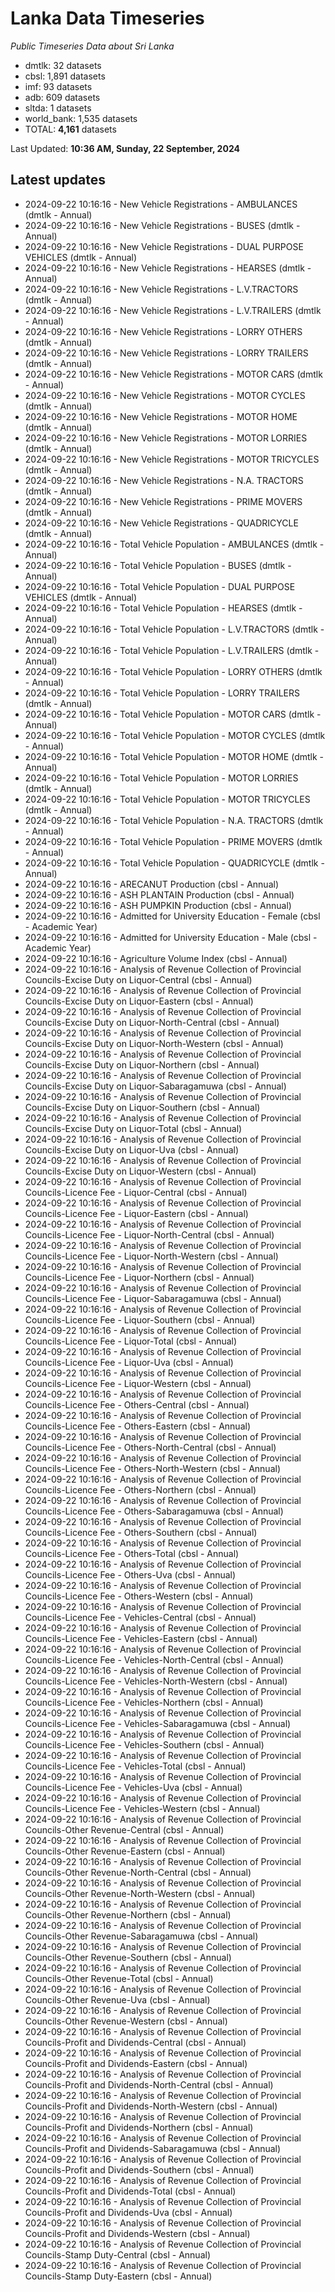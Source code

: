 # Lanka Data Timeseries
*Public Timeseries Data about Sri Lanka*

* dmtlk: 32 datasets
* cbsl: 1,891 datasets
* imf: 93 datasets
* adb: 609 datasets
* sltda: 1 datasets
* world_bank: 1,535 datasets
* TOTAL: **4,161** datasets

Last Updated: **10:36 AM, Sunday, 22 September, 2024**

## Latest updates

* 2024-09-22 10:16:16 - New Vehicle Registrations - AMBULANCES (dmtlk - Annual)
* 2024-09-22 10:16:16 - New Vehicle Registrations - BUSES (dmtlk - Annual)
* 2024-09-22 10:16:16 - New Vehicle Registrations - DUAL PURPOSE VEHICLES (dmtlk - Annual)
* 2024-09-22 10:16:16 - New Vehicle Registrations - HEARSES (dmtlk - Annual)
* 2024-09-22 10:16:16 - New Vehicle Registrations - L.V.TRACTORS (dmtlk - Annual)
* 2024-09-22 10:16:16 - New Vehicle Registrations - L.V.TRAILERS (dmtlk - Annual)
* 2024-09-22 10:16:16 - New Vehicle Registrations - LORRY OTHERS (dmtlk - Annual)
* 2024-09-22 10:16:16 - New Vehicle Registrations - LORRY TRAILERS (dmtlk - Annual)
* 2024-09-22 10:16:16 - New Vehicle Registrations - MOTOR CARS (dmtlk - Annual)
* 2024-09-22 10:16:16 - New Vehicle Registrations - MOTOR CYCLES (dmtlk - Annual)
* 2024-09-22 10:16:16 - New Vehicle Registrations - MOTOR HOME (dmtlk - Annual)
* 2024-09-22 10:16:16 - New Vehicle Registrations - MOTOR LORRIES (dmtlk - Annual)
* 2024-09-22 10:16:16 - New Vehicle Registrations - MOTOR TRICYCLES (dmtlk - Annual)
* 2024-09-22 10:16:16 - New Vehicle Registrations - N.A. TRACTORS (dmtlk - Annual)
* 2024-09-22 10:16:16 - New Vehicle Registrations - PRIME MOVERS (dmtlk - Annual)
* 2024-09-22 10:16:16 - New Vehicle Registrations - QUADRICYCLE (dmtlk - Annual)
* 2024-09-22 10:16:16 - Total Vehicle Population - AMBULANCES (dmtlk - Annual)
* 2024-09-22 10:16:16 - Total Vehicle Population - BUSES (dmtlk - Annual)
* 2024-09-22 10:16:16 - Total Vehicle Population - DUAL PURPOSE VEHICLES (dmtlk - Annual)
* 2024-09-22 10:16:16 - Total Vehicle Population - HEARSES (dmtlk - Annual)
* 2024-09-22 10:16:16 - Total Vehicle Population - L.V.TRACTORS (dmtlk - Annual)
* 2024-09-22 10:16:16 - Total Vehicle Population - L.V.TRAILERS (dmtlk - Annual)
* 2024-09-22 10:16:16 - Total Vehicle Population - LORRY OTHERS (dmtlk - Annual)
* 2024-09-22 10:16:16 - Total Vehicle Population - LORRY TRAILERS (dmtlk - Annual)
* 2024-09-22 10:16:16 - Total Vehicle Population - MOTOR CARS (dmtlk - Annual)
* 2024-09-22 10:16:16 - Total Vehicle Population - MOTOR CYCLES (dmtlk - Annual)
* 2024-09-22 10:16:16 - Total Vehicle Population - MOTOR HOME (dmtlk - Annual)
* 2024-09-22 10:16:16 - Total Vehicle Population - MOTOR LORRIES (dmtlk - Annual)
* 2024-09-22 10:16:16 - Total Vehicle Population - MOTOR TRICYCLES (dmtlk - Annual)
* 2024-09-22 10:16:16 - Total Vehicle Population - N.A. TRACTORS (dmtlk - Annual)
* 2024-09-22 10:16:16 - Total Vehicle Population - PRIME MOVERS (dmtlk - Annual)
* 2024-09-22 10:16:16 - Total Vehicle Population - QUADRICYCLE (dmtlk - Annual)
* 2024-09-22 10:16:16 - ARECANUT Production (cbsl - Annual)
* 2024-09-22 10:16:16 - ASH PLANTAIN Production (cbsl - Annual)
* 2024-09-22 10:16:16 - ASH PUMPKIN Production (cbsl - Annual)
* 2024-09-22 10:16:16 - Admitted for University Education - Female (cbsl - Academic Year)
* 2024-09-22 10:16:16 - Admitted for University Education - Male (cbsl - Academic Year)
* 2024-09-22 10:16:16 - Agriculture Volume Index (cbsl - Annual)
* 2024-09-22 10:16:16 - Analysis of Revenue Collection of Provincial Councils-Excise Duty on Liquor-Central (cbsl - Annual)
* 2024-09-22 10:16:16 - Analysis of Revenue Collection of Provincial Councils-Excise Duty on Liquor-Eastern (cbsl - Annual)
* 2024-09-22 10:16:16 - Analysis of Revenue Collection of Provincial Councils-Excise Duty on Liquor-North-Central (cbsl - Annual)
* 2024-09-22 10:16:16 - Analysis of Revenue Collection of Provincial Councils-Excise Duty on Liquor-North-Western (cbsl - Annual)
* 2024-09-22 10:16:16 - Analysis of Revenue Collection of Provincial Councils-Excise Duty on Liquor-Northern (cbsl - Annual)
* 2024-09-22 10:16:16 - Analysis of Revenue Collection of Provincial Councils-Excise Duty on Liquor-Sabaragamuwa (cbsl - Annual)
* 2024-09-22 10:16:16 - Analysis of Revenue Collection of Provincial Councils-Excise Duty on Liquor-Southern (cbsl - Annual)
* 2024-09-22 10:16:16 - Analysis of Revenue Collection of Provincial Councils-Excise Duty on Liquor-Total (cbsl - Annual)
* 2024-09-22 10:16:16 - Analysis of Revenue Collection of Provincial Councils-Excise Duty on Liquor-Uva (cbsl - Annual)
* 2024-09-22 10:16:16 - Analysis of Revenue Collection of Provincial Councils-Excise Duty on Liquor-Western (cbsl - Annual)
* 2024-09-22 10:16:16 - Analysis of Revenue Collection of Provincial Councils-Licence Fee - Liquor-Central (cbsl - Annual)
* 2024-09-22 10:16:16 - Analysis of Revenue Collection of Provincial Councils-Licence Fee - Liquor-Eastern (cbsl - Annual)
* 2024-09-22 10:16:16 - Analysis of Revenue Collection of Provincial Councils-Licence Fee - Liquor-North-Central (cbsl - Annual)
* 2024-09-22 10:16:16 - Analysis of Revenue Collection of Provincial Councils-Licence Fee - Liquor-North-Western (cbsl - Annual)
* 2024-09-22 10:16:16 - Analysis of Revenue Collection of Provincial Councils-Licence Fee - Liquor-Northern (cbsl - Annual)
* 2024-09-22 10:16:16 - Analysis of Revenue Collection of Provincial Councils-Licence Fee - Liquor-Sabaragamuwa (cbsl - Annual)
* 2024-09-22 10:16:16 - Analysis of Revenue Collection of Provincial Councils-Licence Fee - Liquor-Southern (cbsl - Annual)
* 2024-09-22 10:16:16 - Analysis of Revenue Collection of Provincial Councils-Licence Fee - Liquor-Total (cbsl - Annual)
* 2024-09-22 10:16:16 - Analysis of Revenue Collection of Provincial Councils-Licence Fee - Liquor-Uva (cbsl - Annual)
* 2024-09-22 10:16:16 - Analysis of Revenue Collection of Provincial Councils-Licence Fee - Liquor-Western (cbsl - Annual)
* 2024-09-22 10:16:16 - Analysis of Revenue Collection of Provincial Councils-Licence Fee - Others-Central (cbsl - Annual)
* 2024-09-22 10:16:16 - Analysis of Revenue Collection of Provincial Councils-Licence Fee - Others-Eastern (cbsl - Annual)
* 2024-09-22 10:16:16 - Analysis of Revenue Collection of Provincial Councils-Licence Fee - Others-North-Central (cbsl - Annual)
* 2024-09-22 10:16:16 - Analysis of Revenue Collection of Provincial Councils-Licence Fee - Others-North-Western (cbsl - Annual)
* 2024-09-22 10:16:16 - Analysis of Revenue Collection of Provincial Councils-Licence Fee - Others-Northern (cbsl - Annual)
* 2024-09-22 10:16:16 - Analysis of Revenue Collection of Provincial Councils-Licence Fee - Others-Sabaragamuwa (cbsl - Annual)
* 2024-09-22 10:16:16 - Analysis of Revenue Collection of Provincial Councils-Licence Fee - Others-Southern (cbsl - Annual)
* 2024-09-22 10:16:16 - Analysis of Revenue Collection of Provincial Councils-Licence Fee - Others-Total (cbsl - Annual)
* 2024-09-22 10:16:16 - Analysis of Revenue Collection of Provincial Councils-Licence Fee - Others-Uva (cbsl - Annual)
* 2024-09-22 10:16:16 - Analysis of Revenue Collection of Provincial Councils-Licence Fee - Others-Western (cbsl - Annual)
* 2024-09-22 10:16:16 - Analysis of Revenue Collection of Provincial Councils-Licence Fee - Vehicles-Central (cbsl - Annual)
* 2024-09-22 10:16:16 - Analysis of Revenue Collection of Provincial Councils-Licence Fee - Vehicles-Eastern (cbsl - Annual)
* 2024-09-22 10:16:16 - Analysis of Revenue Collection of Provincial Councils-Licence Fee - Vehicles-North-Central (cbsl - Annual)
* 2024-09-22 10:16:16 - Analysis of Revenue Collection of Provincial Councils-Licence Fee - Vehicles-North-Western (cbsl - Annual)
* 2024-09-22 10:16:16 - Analysis of Revenue Collection of Provincial Councils-Licence Fee - Vehicles-Northern (cbsl - Annual)
* 2024-09-22 10:16:16 - Analysis of Revenue Collection of Provincial Councils-Licence Fee - Vehicles-Sabaragamuwa (cbsl - Annual)
* 2024-09-22 10:16:16 - Analysis of Revenue Collection of Provincial Councils-Licence Fee - Vehicles-Southern (cbsl - Annual)
* 2024-09-22 10:16:16 - Analysis of Revenue Collection of Provincial Councils-Licence Fee - Vehicles-Total (cbsl - Annual)
* 2024-09-22 10:16:16 - Analysis of Revenue Collection of Provincial Councils-Licence Fee - Vehicles-Uva (cbsl - Annual)
* 2024-09-22 10:16:16 - Analysis of Revenue Collection of Provincial Councils-Licence Fee - Vehicles-Western (cbsl - Annual)
* 2024-09-22 10:16:16 - Analysis of Revenue Collection of Provincial Councils-Other Revenue-Central (cbsl - Annual)
* 2024-09-22 10:16:16 - Analysis of Revenue Collection of Provincial Councils-Other Revenue-Eastern (cbsl - Annual)
* 2024-09-22 10:16:16 - Analysis of Revenue Collection of Provincial Councils-Other Revenue-North-Central (cbsl - Annual)
* 2024-09-22 10:16:16 - Analysis of Revenue Collection of Provincial Councils-Other Revenue-North-Western (cbsl - Annual)
* 2024-09-22 10:16:16 - Analysis of Revenue Collection of Provincial Councils-Other Revenue-Northern (cbsl - Annual)
* 2024-09-22 10:16:16 - Analysis of Revenue Collection of Provincial Councils-Other Revenue-Sabaragamuwa (cbsl - Annual)
* 2024-09-22 10:16:16 - Analysis of Revenue Collection of Provincial Councils-Other Revenue-Southern (cbsl - Annual)
* 2024-09-22 10:16:16 - Analysis of Revenue Collection of Provincial Councils-Other Revenue-Total (cbsl - Annual)
* 2024-09-22 10:16:16 - Analysis of Revenue Collection of Provincial Councils-Other Revenue-Uva (cbsl - Annual)
* 2024-09-22 10:16:16 - Analysis of Revenue Collection of Provincial Councils-Other Revenue-Western (cbsl - Annual)
* 2024-09-22 10:16:16 - Analysis of Revenue Collection of Provincial Councils-Profit and Dividends-Central (cbsl - Annual)
* 2024-09-22 10:16:16 - Analysis of Revenue Collection of Provincial Councils-Profit and Dividends-Eastern (cbsl - Annual)
* 2024-09-22 10:16:16 - Analysis of Revenue Collection of Provincial Councils-Profit and Dividends-North-Central (cbsl - Annual)
* 2024-09-22 10:16:16 - Analysis of Revenue Collection of Provincial Councils-Profit and Dividends-North-Western (cbsl - Annual)
* 2024-09-22 10:16:16 - Analysis of Revenue Collection of Provincial Councils-Profit and Dividends-Northern (cbsl - Annual)
* 2024-09-22 10:16:16 - Analysis of Revenue Collection of Provincial Councils-Profit and Dividends-Sabaragamuwa (cbsl - Annual)
* 2024-09-22 10:16:16 - Analysis of Revenue Collection of Provincial Councils-Profit and Dividends-Southern (cbsl - Annual)
* 2024-09-22 10:16:16 - Analysis of Revenue Collection of Provincial Councils-Profit and Dividends-Total (cbsl - Annual)
* 2024-09-22 10:16:16 - Analysis of Revenue Collection of Provincial Councils-Profit and Dividends-Uva (cbsl - Annual)
* 2024-09-22 10:16:16 - Analysis of Revenue Collection of Provincial Councils-Profit and Dividends-Western (cbsl - Annual)
* 2024-09-22 10:16:16 - Analysis of Revenue Collection of Provincial Councils-Stamp Duty-Central (cbsl - Annual)
* 2024-09-22 10:16:16 - Analysis of Revenue Collection of Provincial Councils-Stamp Duty-Eastern (cbsl - Annual)